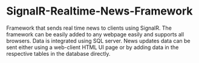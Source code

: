 # SignalR-Realtime-News-Framework
Framework that sends real time news to clients using SignalR. The framework can be easily added to any webpage easily and supports all browsers. Data is integrated using SQL server. News updates data can be sent either using a web-client HTML UI page or by adding data in the respective tables in the database directly.
